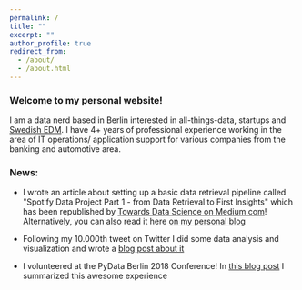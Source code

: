```yaml
---
permalink: /
title: ""
excerpt: ""
author_profile: true
redirect_from: 
  - /about/
  - /about.html
---
```


### Welcome to my personal website!

I am a data nerd based in Berlin interested in all-things-data, startups and [Swedish EDM](https://www.youtube.com/watch?v=oAHg2zHfCsk). I have 4+ years of professional experience working in the area of IT operations/ application support for various companies from the banking and automotive area.


### News:

- I wrote an article about setting up a basic data retrieval pipeline called "Spotify Data Project Part 1 - from Data Retrieval to First Insights" which has been republished by [Towards Data Science on Medium.com](https://towardsdatascience.com/spotify-data-project-part-1-from-data-retrieval-to-first-insights-f5f819f8e1c3)! Alternatively, you can also read it here [on my personal blog](https://tgel0.github.io/blog/spotify-data-project-part-1-from-data-retrieval-to-first-insights/)

- Following my 10.000th tweet on Twitter I did some data analysis and visualization and wrote a [blog post about it](https://tgel0.github.io/blog/10-visualizations/)

- I volunteered at the PyData Berlin 2018 Conference! In [this blog post](https://tgel0.github.io/blog/pydata-berlin-2018/) I summarized this awesome experience
